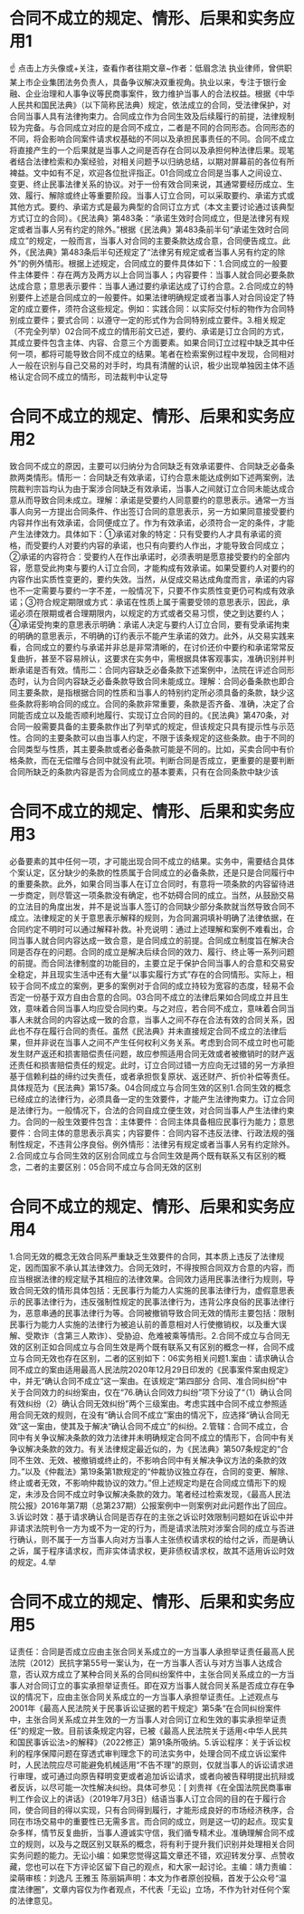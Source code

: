 # 合同不成立的规定、情形、后果和实务应用1

☝ 点击上方头像或+关注，查看作者往期文章~作者：低眉念法 执业律师，曾供职某上市企业集团法务负责人，具备争议解决双重视角。执业以来，专注于银行金融、企业治理和人事争议等民商事案件，致力维护当事人的合法权益。根据《中华人民共和国民法典》（以下简称民法典）规定，依法成立的合同，受法律保护，对合同当事人具有法律拘束力。合同成立作为合同生效及后续履行的前提，法律规制较为完备。与合同成立对应的是合同不成立，二者是不同的合同形态。合同形态的不同，将会影响合同案件请求权基础的不同以及承担民事责任的不同。合同不成立将直接产生的一个后果就是当事人之间是否存在合同以及承担何种法律后果。现笔者结合法律检索和办案经验，对相关问题予以归纳总结，以期对屏幕前的各位有所裨益。文中如有不足，欢迎各位批评指正。01合同成立合同是当事人之间设立、变更、终止民事法律关系的协议。对于一份有效合同来说，其通常要经历成立、生效、履行、解除或终止等重要阶段。当事人订立合同，可以采取要约、承诺方式或其他方式。要约、承诺方式是最为典型的合同订立方式（本文主要讨论通过该典型方式订立的合同）。《民法典》第483条：“承诺生效时合同成立，但是法律另有规定或者当事人另有约定的除外。”根据《民法典》第483条前半句“承诺生效时合同成立”的规定，一般而言，当事人对合同的主要条款达成合意，合同便告成立。此外，《民法典》第483条后半句还规定了“法律另有规定或者当事人另有约定的除外”的例外情形。根据上述规定，合同成立的要件具体如下：1.合同成立的一般要件主体要件：存在两方及两方以上合同当事人；内容要件：当事人就合同必要条款达成合意；意思表示要件：当事人通过要约承诺达成了订约合意。2.合同成立的特别要件上述是合同成立的一般要件。如果法律明确规定或者当事人对合同设定了特定的成立要件，须符合这些规定。例如：实践合同：以实际交付标的物作为合同特别成立要件；要式合同：以遵守一定的形式作为合同特别成立要件。3.相关规定（不完全列举）02合同不成立的情形前文已述，要约、承诺是订立合同的方式，其成立要件包含主体、内容、合意三个方面要素。如果合同订立过程中缺乏其中任何一项，都将可能导致合同不成立的结果。笔者在检索案例过程中发现，合同相对人一般在识别与自己交易的对手时，均具有清醒的认识，极少出现单独因主体不适格认定合同不成立的情形，司法裁判中认定导

# 合同不成立的规定、情形、后果和实务应用2

致合同不成立的原因，主要可以归纳分为合同缺乏有效承诺要件、合同缺乏必备条款两类情形。情形一：合同缺乏有效承诺，订约合意未能达成例如下述两案例，法院裁判宗旨均认为由于案涉合同缺乏有效承诺，当事人之间就订立合同未能达成合意从而导致合同未成立。理解：承诺是受要约人同意要约的意思表示。通常一方当事人向另一方提出合同条件、作出签订合同的意思表示，另一方如果同意接受要约内容并作出有效承诺，合同便成立了。作为有效承诺，必须符合一定的条件，才能产生法律效力。具体如下：①承诺对象的特定：只有受要约人才具有承诺的资格，而受要约人对要约内容的承诺，也只有向要约人作出，才能导致合同成立；②承诺的内容符合：受要约人在作出承诺时，必须表明是愿意接受要约的全部内容，愿意受此拘束与要约人订立合同，才能构成有效承诺。如果受要约人对要约的内容作出实质性变更的，要约失效。当然，从促成交易达成角度而言，承诺的内容也不一定需要与要约一字不差，一般情况下，只要不作实质性变更仍可构成有效承诺；③符合规定期限或方式：承诺在性质上属于需要受领的意思表示，因此，承诺必须在限期或者合理期限内，以规定的方式或者交易习惯，使之到达要约人；④承诺受拘束的意思表示明确：承诺人决定与要约人订立合同，要有受承诺拘束的明确的意思表示，不明确的订约表示不能产生承诺的效力。此外，从交易实践来看，合同成立的要约与承诺并非总是非常清晰的，在讨价还价中要约和承诺常常反复曲折，甚至不容易辨认，这要求在实务中，需根据具体客观事实，准确识别并判断承诺是否有效。情形二：合同内容缺乏必备条款下述案例中，法院在评述合同形态时，认为合同内容缺乏必备条款导致合同未能成立。理解：合同必备条款也即合同主要条款，是指根据合同的性质和当事人的特别约定所必须具备的条款，缺少这些条款将影响合同的成立。合同的条款非常重要，条款是否齐备、准确，决定了合同能否成立以及能否顺利地履行、实现订立合同的目的。《民法典》第470条，对合同一般需要具备的主要条款作出了列举式的规定，但该规定只具有提示性与示范性。合同的主要条款可以由当事人约定，不限于该条规定的这些条款。由于不同的合同类型与性质，其主要条款或者必备条款可能是不同的。比如，买卖合同中有价格条款，而在无偿赠与合同中就没有此项。判断合同是否成立，更重要的是要判断合同所缺乏的条款内容是否为合同成立的基本要素，只有在合同条款中缺少该

# 合同不成立的规定、情形、后果和实务应用3

必备要素的其中任何一项，才可能出现合同不成立的结果。实务中，需要结合具体个案认定，区分缺少的条款的性质属于合同成立的必备条款，还是只是合同履行中的重要条款。此外，如果合同当事人在订立合同时，有意将一项条款的内容留待进一步商定，则尽管这一项条款没有确定，也不妨碍合同的成立。当然，从鼓励交易的立法目的角度出发，并不是说当事人签订的合同缺少部分条款就当然导致合同不成立。法律规定的关于意思表示解释的规则，为合同漏洞填补明确了法律依据，在合同约定不明时可以通过解释补救。补充说明：通过上述理解和案例不难看出，合同当事人就合同内容达成一致合意，是合同成立的前提。合同成立制度旨在解决合同是否存在的问题。合同的成立是解决后续合同的效力、履行、终止等一系列问题的前提。而合同法律制度的功能目的，主要立足于保护合同当事人的合意和交易安全稳定，并且现实生活中还有大量“以事实履行方式”存在的合同情形。实际上，相较于合同不成立的案例，更多的案例对于合同的成立持较为宽容的态度，轻易不会否定一份基于双方自由合意的合同。03合同不成立的法律后果如合同成立并且生效，意味着合同当事人均应受合同约束。与之对应，若合同不成立，意味着合同当事人未就合同的内容达成一致的合意，当事人之间不存在合法有效的合同关系，因此也不存在履行合同的责任。虽然《民法典》并未直接规定合同不成立的法律后果，但并非说在当事人之间不产生任何权利义务关系。考虑到合同不成立时也可能发生财产返还和损害赔偿责任问题，故应参照适用合同无效或者被撤销时的财产返还责任和损害赔偿责任的规定。此时，订立合同过错一方应向无过错的另一方承担基于信赖利益的缔约过失责任，或者承担恢复原状、返还财产、折价补偿等责任。具体规范为《民法典》第157条。04合同成立与合同生效的区别1.合同生效的概念已经成立的法律行为，必须具备一定的生效要件，才能产生法律拘束力。订立合同是法律行为。一般情况下，合法的合同自成立便生效，对合同当事人产生法律约束力。合同的一般生效要件包含：主体要件：合同主体具备相应民事行为能力；意思要件：合同主体的意思表示真实；内容要件：合同内容不违反法律、行政法规的强制性规定，不违背公序良俗。例外情形：法律另有规定或者当事人另有约定除外。2.合同成立与合同生效的区别合同成立与合同生效是两个既有联系又有区别的概念，二者的主要区别：05合同不成立与合同无效的区别

# 合同不成立的规定、情形、后果和实务应用4

1.合同无效的概念无效合同系严重缺乏生效要件的合同，其本质上违反了法律规定，因而国家不承认其法律效力。合同无效时，不得按照合同双方合意的内容，而应当根据法律的规定赋予其相应的法律效果。合同效力适用民事法律行为规则，导致合同无效的情形具体包括：无民事行为能力人实施的民事法律行为，虚假意思表示的民事法律行为，违反强制性规定的民事法律行为，违背公序良俗的民事法律行为，恶意串通的民事法律行为等。合同被撤销导致合同无效的情形主要包括：限制民事行为能力人实施的法律行为被追认前的善意相对人行使撤销权，以及重大误解、受欺诈（含第三人欺诈）、受胁迫、危难被乘等情形。2.合同不成立与合同无效的区别正如合同成立与合同生效是两个既有联系又有区别的概念一样，合同不成立与合同无效也存在区别，二者的区别如下：06实务相关问题1.案由：请求确认合同不成立的案由适用最高人民法院2020年12月29日印发的《民事案件案由规定》中，并无“确认合同不成立”这一案由。在该规定“第四部分 合同、准合同纠纷”中关于合同效力的纠纷案由，仅在“76.确认合同效力纠纷”项下分设了“（1）确认合同有效纠纷（2）确认合同无效纠纷”两个三级案由。考虑实践中合同不成立参照适用合同无效的规则，在没有“确认合同不成立”案由的情况下，应选择“确认合同无效”这一案由，使其及于解决“确认合同不成立”的纠纷。2.管辖：合同不成立，合同中有关争议解决条款的效力法律并未明确规定合同不成立的情形下，合同中有关争议解决条款的效力。有关法律规定最近似的，为《民法典》第507条规定的“合同不生效、无效、被撤销或终止的，不影响合同中有关解决争议方法的条款的效力。”以及《仲裁法》第19条第1款规定的“仲裁协议独立存在，合同的变更、解除、终止或者无效，不影响仲裁协议的效力。”但上述规定均是在合同成立情形下的规定，未涉及合同不成立时争议解决条款的效力。笔者经过检索发现，《最高人民法院公报》2016年第7期（总第237期）公报案例中一则案例对此问题作出了回应。3.诉讼时效：基于请求确认合同是否存在的主张之诉讼时效限制问题如在诉讼中并非请求法院判令一方为或不为一定的行为，而是请求法院对涉案合同的成立与否进行确认，则不属于一方当事人向对方当事人主张债权请求权的给付之诉，而是确认之诉，属于程序请求权，而非实体请求权，更非债权请求权，故其不适用诉讼时效的规定。4.举

# 合同不成立的规定、情形、后果和实务应用5

证责任：合同是否成立应由主张合同关系成立的一方当事人承担举证责任最高人民法院（2012）民抗字第55号一案认为，在一方当事人否认与对方当事人达成合意，否认双方成立了某种合同关系的合同纠纷案件中，主张合同关系成立的一方当事人对合同订立的事实承担举证责任。即在双方当事人就合同关系是否成立存在争议的情况下，应由主张合同关系成立的一方当事人承担举证责任。上述观点与2001年《最高人民法院关于民事诉讼证据的若干规定》第5条“在合同纠纷案件中，主张合同关系成立并生效的一方当事人对合同订立和生效的事实承担举证责任”的规定一致。目前该条规定内容，已被《最高人民法院关于适用<中华人民共和国民事诉讼法>的解释》（2022修正）第91条所吸纳。5.诉讼程序：关于诉讼权利的程序保障问题在穿透式审判理念下的司法实务中，处理合同不成立诉讼案件时，人民法院应尽可能避免机械适用“不告不理”的原则，仅就当事人的诉讼请求进行审理，或可通过向原告释明变更或者追加诉讼请求，或者向被告释明提出抗辩或者反诉，以尽可能一次性解决纠纷。具体可参见：[ 刘贵祥《在全国法院民商事审判工作会议上的讲话》（2019年7月3日）结语当事人订立合同的目的在于履行合同，使合同目的得以实现，只有合同得到履行，才能形成良好的市场经济秩序，合同在市场交易中的重要性已无需多言。而合同的成立，则是这一切的起点。现实复杂多样，情节反复曲折，当事人遵诚实守信，我们循专精术业。准确理解合同不成立的规则，以及与之既区别又联系的概念，将有利于提升我们识别并处理相关合同实务问题的能力。无讼小编：如果您觉得这篇文章还不错，欢迎转发分享、点赞收藏，您也可以在下方评论区留下自己的观点，和大家一起讨论。主编：靖力责编：梁萌审核：刘逸凡 王雅玉 陈丽娟声明：本文为作者原创投稿，首发于公众号“温度法律圈”，文章内容仅为作者观点，不代表「无讼」立场，不作为针对任何个案的法律意见。

